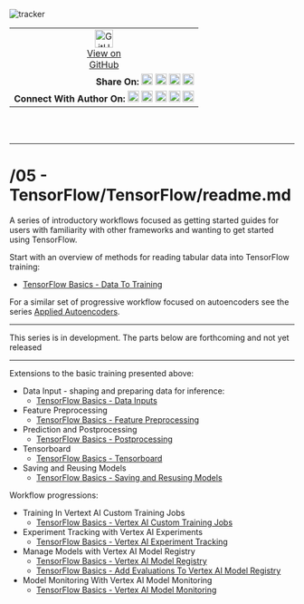 ![tracker](https://us-central1-vertex-ai-mlops-369716.cloudfunctions.net/pixel-tracking?path=statmike%2Fvertex-ai-mlops%2F05+-+TensorFlow%2FTensorFlow&file=readme.md)
<!--- header table --->
<table>
<tr>     
  <td style="text-align: center">
    <a href="https://github.com/statmike/vertex-ai-mlops/blob/main/05%20-%20TensorFlow/TensorFlow/readme.md">
      <img width="32px" src="https://www.svgrepo.com/download/217753/github.svg" alt="GitHub logo">
      <br>View on<br>GitHub
    </a>
  </td>
</tr>
<tr>
  <td style="text-align: right">
    <b>Share On: </b> 
    <a href="https://www.linkedin.com/sharing/share-offsite/?url=https%3A//github.com/statmike/vertex-ai-mlops/blob/main/05%20-%20TensorFlow/TensorFlow/readme.md"><img src="https://upload.wikimedia.org/wikipedia/commons/8/81/LinkedIn_icon.svg" alt="Linkedin Logo" width="20px"></a> 
    <a href="https://reddit.com/submit?url=https%3A//github.com/statmike/vertex-ai-mlops/blob/main/05%20-%20TensorFlow/TensorFlow/readme.md"><img src="https://redditinc.com/hubfs/Reddit%20Inc/Brand/Reddit_Logo.png" alt="Reddit Logo" width="20px"></a> 
    <a href="https://bsky.app/intent/compose?text=https%3A//github.com/statmike/vertex-ai-mlops/blob/main/05%20-%20TensorFlow/TensorFlow/readme.md"><img src="https://upload.wikimedia.org/wikipedia/commons/7/7a/Bluesky_Logo.svg" alt="BlueSky Logo" width="20px"></a> 
    <a href="https://twitter.com/intent/tweet?url=https%3A//github.com/statmike/vertex-ai-mlops/blob/main/05%20-%20TensorFlow/TensorFlow/readme.md"><img src="https://upload.wikimedia.org/wikipedia/commons/5/5a/X_icon_2.svg" alt="X (Twitter) Logo" width="20px"></a> 
  </td>
</tr>
<tr>
  <td style="text-align: right">
    <b>Connect With Author On: </b> 
    <a href="https://www.linkedin.com/in/statmike"><img src="https://upload.wikimedia.org/wikipedia/commons/8/81/LinkedIn_icon.svg" alt="Linkedin Logo" width="20px"></a>
    <a href="https://www.github.com/statmike"><img src="https://www.svgrepo.com/download/217753/github.svg" alt="GitHub Logo" width="20px"></a> 
    <a href="https://www.youtube.com/@statmike-channel"><img src="https://upload.wikimedia.org/wikipedia/commons/f/fd/YouTube_full-color_icon_%282024%29.svg" alt="YouTube Logo" width="20px"></a>
    <a href="https://bsky.app/profile/statmike.bsky.social"><img src="https://upload.wikimedia.org/wikipedia/commons/7/7a/Bluesky_Logo.svg" alt="BlueSky Logo" width="20px"></a> 
    <a href="https://x.com/statmike"><img src="https://upload.wikimedia.org/wikipedia/commons/5/5a/X_icon_2.svg" alt="X (Twitter) Logo" width="20px"></a>
  </td>
</tr>
</table><br/><br/>

---
# /05 - TensorFlow/TensorFlow/readme.md

A series of introductory workflows focused as getting started guides for users with familiarity with other frameworks and wanting to get started using TensorFlow.

Start with an overview of methods for reading tabular data into TensorFlow training:
- [TensorFlow Basics - Data To Training](./TensorFlow%20Basics%20-%20Data%20To%20Training.ipynb)


For a similar set of progressive workflow focused on autoencoders see the series [Applied Autoencoders](../../Applied%20Autoencoders/readme.md).

---

This series is in development. The parts below are forthcoming and not yet released

---


Extensions to the basic training presented above:
- Data Input - shaping and preparing data for inference:
    - [TensorFlow Basics - Data Inputs](./TensorFlow%20Basics%20-%20Data%20Inputs.ipynb)
- Feature Preprocessing
    - [TensorFlow Basics - Feature Preprocessing]()
- Prediction and Postprocessing
    - [TensorFlow Basics - Postprocessing]()
- Tensorboard
    - [TensorFlow Basics - Tensorboard]()
- Saving and Reusing Models
    - [TensorFlow Basics - Saving and Resusing Models]()
    
Workflow progressions:
- Training In Vertext AI Custom Training Jobs
    - [TensorFlow Basics - Vertex AI Custom Training Jobs]()
- Experiment Tracking with Vertex AI Experiments
    - [TensorFlow Basics - Vertex AI Experiment Tracking]()
- Manage Models with Vertex AI Model Registry
    - [TensorFlow Basics - Vertex AI Model Registry]()
    - [TensorFlow Basics - Add Evaluations To Vertex AI Model Registry]()
- Model Monitoring With Vertex AI Model Monitoring
    - [TensorFlow Basics - Vertex AI Model Monitoring]()
    
    
    